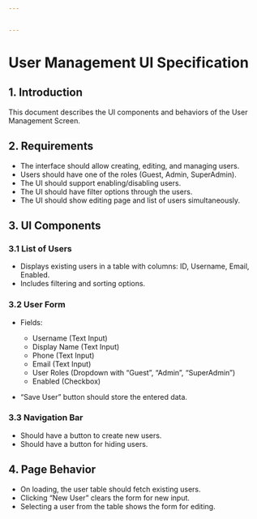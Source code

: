 ```yaml
---


---
```


<h1 id="user-management-ui-specification">User Management UI Specification</h1>
<h2 id="introduction">1. Introduction</h2>
<p>This document describes the UI components and behaviors of the User Management Screen.</p>
<h2 id="requirements">2. Requirements</h2>
<ul>
<li>The interface should allow creating, editing, and managing users.</li>
<li>Users should have one of the roles (Guest, Admin, SuperAdmin).</li>
<li>The UI should support enabling/disabling users.</li>
<li>The UI should have filter options through the users.</li>
<li>The UI should show editing page and list of users simultaneously.</li>
</ul>
<h2 id="ui-components">3. UI Components</h2>
<h3 id="list-of-users">3.1  List of Users</h3>
<ul>
<li>Displays existing users in a table with columns: ID, Username, Email, Enabled.</li>
<li>Includes filtering and sorting options.</li>
</ul>
<h3 id="user-form">3.2 User Form</h3>
<ul>
<li>
<p>Fields:</p>
<ul>
<li>Username (Text Input)</li>
<li>Display Name (Text Input)</li>
<li>Phone (Text Input)</li>
<li>Email (Text Input)</li>
<li>User Roles (Dropdown with “Guest”, “Admin”, “SuperAdmin”)</li>
<li>Enabled (Checkbox)</li>
</ul>
</li>
<li>
<p>“Save User” button should store the entered data.</p>
</li>
</ul>
<h3 id="navigation-bar">3.3 Navigation Bar</h3>
<ul>
<li>Should have a button to create new users.</li>
<li>Should have a button for hiding users.</li>
</ul>
<h2 id="page-behavior">4. Page Behavior</h2>
<ul>
<li>On loading, the user table should fetch existing users.</li>
<li>Clicking “New User” clears the form for new input.</li>
<li>Selecting a user from the table shows the form for editing.</li>
</ul>

